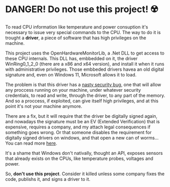 # DANGER! Do not use this project! ☢️

To read CPU information like temperature and power consuption it's necessary to issue very special commands to the CPU. The way to do it is trought a **driver**, a piece of software that has high privileges on the machine.

This project uses the OpenHardwareMonitorLib, a .Net DLL to get access to these CPU internals. This DLL has, embbedded on it, the driver WinRing0_1_2_0 (there are a x86 and x64 version), and install it when it runs with administrative privileges. 
Those embbeded drivers havea an old digital signature and, even on Windows 11, Microsoft allows it to load.

The problem is that this driver has a [nasty security bug](https://medium.com/@matterpreter/cve-2020-14979-local-privilege-escalation-in-evga-precisionx1-cf63c6b95896), 
one that will allow any proccess running on your machine, under whatever security credentials, to read and write, through the driver, to any part of the memory. And so a proccess, if exploited, can give itself high privileges, and at this point it's not your machine anymore.

There are a fix, but it will require that the driver be digitally signed again, and nowadays the signature must be an EV (Extended Verification) that is expensive, requires a company, and my attach legal consequences if something goes wrong. Or that someone disables the
requirement for digitally signed drivers on windows, and that open a new can of worms... You can read more [here](https://github.com/LibreHardwareMonitor/LibreHardwareMonitor/issues/984).

It's a shame that Windows don't nativally, thought an API, exposes sensors that already exists on the CPUs, like temperature probes, voltages and power.

So, **don't use this project**. Consider it killed unless some company fixes the code, publishs it, and signs a driver to it.
